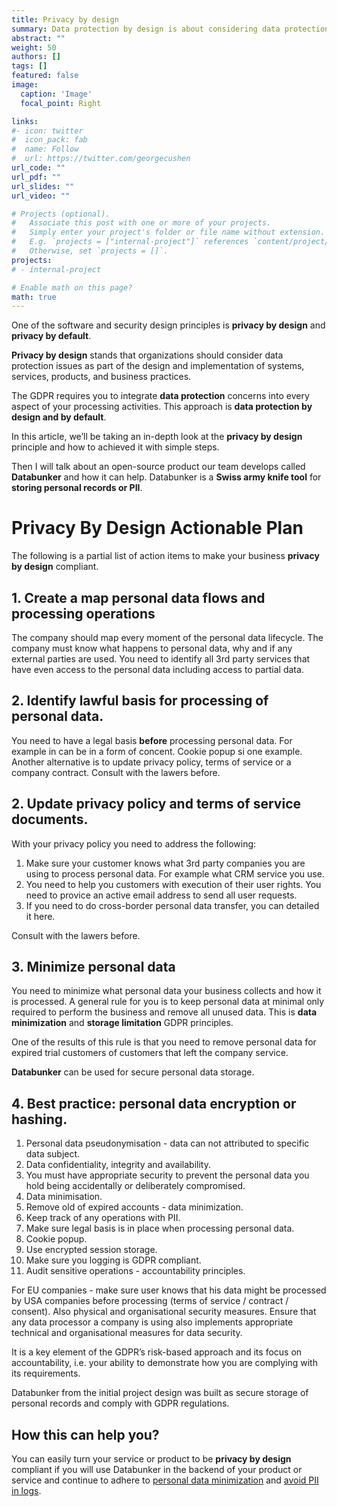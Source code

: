 ```yaml
---
title: Privacy by design
summary: Data protection by design is about considering data protection and privacy issues upfront in everything you do.
abstract: ""
weight: 50
authors: []
tags: []
featured: false
image:
  caption: 'Image'
  focal_point: Right

links:
#- icon: twitter
#  icon_pack: fab
#  name: Follow
#  url: https://twitter.com/georgecushen
url_code: ""
url_pdf: ""
url_slides: ""
url_video: ""

# Projects (optional).
#   Associate this post with one or more of your projects.
#   Simply enter your project's folder or file name without extension.
#   E.g. `projects = ["internal-project"]` references `content/project/deep-learning/index.md`.
#   Otherwise, set `projects = []`.
projects:
# - internal-project

# Enable math on this page?
math: true
---
```


One of the software and security design principles is **privacy by design** and **privacy by default**.

**Privacy by design** stands that organizations should consider data protection issues as part of the design and implementation of systems, services, products, and business practices.

The GDPR requires you to integrate **data protection** concerns into every aspect of your processing activities. This approach is **data protection by design and by default**.

In this article, we’ll be taking an in-depth look at the **privacy by design** principle and how to achieved it with simple steps.

Then I will talk about an open-source product our team develops called **Databunker** and how it can help. Databunker is a **Swiss army knife tool** for **storing personal records or PII**.

# Privacy By Design Actionable Plan

The following is a partial list of action items to make your business **privacy by design** compliant.

## 1. Create a map personal data flows and processing operations

The company should map every moment of the personal data lifecycle. The company must know what happens to personal data, why and if any external parties are used.
You need to identify all 3rd party services that have even access to the personal data including access to partial data.

## 2. Identify lawful basis for processing of personal data.

You need to have a legal basis **before** processing personal data. For example in can be in a form of concent. Cookie popup si one example. Another alternative is to update privacy policy, terms of service or a company contract. Consult with the lawers before.

## 2. Update privacy policy and terms of service documents.

With your privacy policy you need to address the following:
1. Make sure your customer knows what 3rd party companies you are using to process personal data. For example what CRM service you use.
1. You need to help you customers with execution of their user rights. You need to provice an active email address to send all user requests.
1. If you need to do cross-border personal data transfer, you can detailed it here.

Consult with the lawers before.

## 3. Minimize personal data

You need to minimize what personal data your business collects and how it is processed. A general rule for you is to keep personal data at minimal only required to perform the business and remove all unused data. This is **data minimization** and **storage limitation** GDPR principles. 

One of the results of this rule is that you need to remove personal data for expired trial customers of customers that left the company service.

**Databunker** can be used for secure personal data storage.

## 4. Best practice: personal data encryption or hashing.

1. Personal data pseudonymisation - data can not attributed to specific data subject.
1. Data confidentiality, integrity and availability.
1. You must have appropriate security to prevent the personal data you hold being accidentally or deliberately compromised.
1. Data minimisation.
1. Remove old of expired accounts - data minimization.
1. Keep track of any operations with PII.
1. Make sure legal basis is in place when processing personal data.
1. Cookie popup.
1. Use encrypted session storage.
1. Make sure you logging is GDPR compliant.
1. Audit sensitive operations - accountability principles.

For EU companies - make sure user knows that his data might be processed by USA companies before processing (terms of service / contract / consent).
Also physical and organisational security measures.
Ensure that any data processor a company is using also implements appropriate technical and organisational measures for data security.

It is a key element of the GDPR’s risk-based approach and its focus on accountability, i.e. your ability to demonstrate how you are complying with its requirements.

Databunker from the initial project design was built as secure storage of personal records and comply with GDPR regulations.

## How this can help you?

You can easily turn your service or product to be **privacy by design** compliant if you will use Databunker in the backend of your product or service and continue to adhere to [personal data minimization](https://databunker.org/use-case/data-minimization/) and [avoid PII in logs](https://databunker.org/use-case/gdpr-compliant-logging/).
